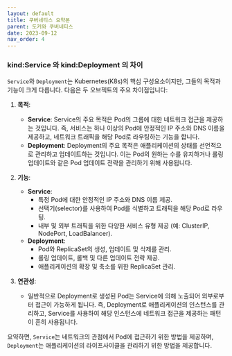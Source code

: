 ```yaml
---
layout: default
title: 쿠버네티스 요약본
parent: 도커와 쿠버네티스
date: 2023-09-12
nav_order: 4
---
```


### kind:Service 와 kind:Deployment 의 차이

`Service`와 `Deployment`는 Kubernetes(K8s)의 핵심 구성요소이지만, 그들의 목적과 기능이 크게 다릅니다. 다음은 두 오브젝트의 주요 차이점입니다:

1. **목적**:
    - **Service**: Service의 주요 목적은 Pod의 그룹에 대한 네트워크 접근을 제공하는 것입니다. 즉, 서비스는 하나 이상의 Pod에 안정적인 IP 주소와 DNS 이름을 제공하고, 네트워크 트래픽을 해당 Pod로 라우팅하는 기능을 합니다.
    - **Deployment**: Deployment의 주요 목적은 애플리케이션의 상태를 선언적으로 관리하고 업데이트하는 것입니다. 이는 Pod의 원하는 수를 유지하거나 롤링 업데이트와 같은 Pod 업데이트 전략을 관리하기 위해 사용됩니다.

2. **기능**:
    - **Service**:
        - 특정 Pod에 대한 안정적인 IP 주소와 DNS 이름 제공.
        - 선택기(selector)를 사용하여 Pod를 식별하고 트래픽을 해당 Pod로 라우팅.
        - 내부 및 외부 트래픽을 위한 다양한 서비스 유형 제공 (예: ClusterIP, NodePort, LoadBalancer).
    - **Deployment**:
        - Pod와 ReplicaSet의 생성, 업데이트 및 삭제를 관리.
        - 롤링 업데이트, 롤백 및 다른 업데이트 전략 제공.
        - 애플리케이션의 확장 및 축소를 위한 ReplicaSet 관리.

3. **연관성**:
    - 일반적으로 Deployment로 생성된 Pod는 Service에 의해 노출되어 외부로부터 접근이 가능하게 됩니다. 즉, Deployment로 애플리케이션의 인스턴스를 관리하고, Service를 사용하여 해당 인스턴스에 네트워크 접근을 제공하는 패턴이 흔히 사용됩니다.

요약하면, `Service`는 네트워크의 관점에서 Pod에 접근하기 위한 방법을 제공하며, `Deployment`는 애플리케이션의 라이프사이클을 관리하기 위한 방법을 제공합니다.